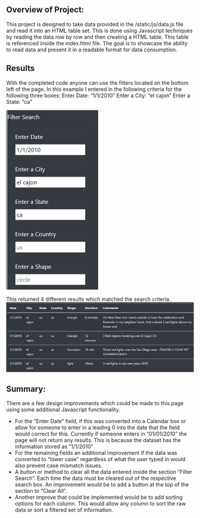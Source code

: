## Overview of Project: 
This project is designed to take data provided in the /static/js/data.js file and read it into an HTML table set. This is done using Javascript techniques by reading the data row by row and then creating a HTML table. This table is referenced inside the index.html file. The goal is to showcase the ability to read data and present it in a readable format for data consumption. 

## Results
With the completed code anyone can use the filters located on the bottom left of the page. In this example I entered in the following criteria for the following three boxes: 
Enter Date: “1/1/2010”
Enter a City: “el cajon”
Enter a State: “ca”

![searchCriteria](resources/searchCriteria.jpg)

This returned 4 different results which matched the search criteria. 
![searchResults](resources/searchResults.jpg)

## Summary: 
There are a few design improvements which could be made to this page using some additional Javascript functionality. 
* For the “Enter Date” field, if this was converted into a Calendar box or allow for someone to enter in a leading 0 into the date that the field would correct for this. Currently if someone enters in “01/01/2010” the page will not return any results. This is because the dataset has the information stored as “1/1/2010”
* For the remaining fields an additional improvement if the data was converted to “lower case” regardless of what the user typed in would also prevent case mismatch issues. 
* A button or method to clear all the data entered inside the section “Filter Search”. Each time the data must be cleared out of the respective search box. An improvement would be to add a button at the top of the section to “Clear All”.
* Another improve that could be implemented would be to add sorting options for each column. This would allow any column to sort the raw data or sort a filtered set of information. 
